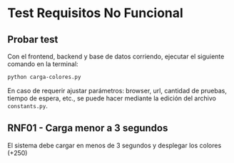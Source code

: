 # Test Requisitos No Funcional

## Probar test

Con el frontend, backend y base de datos corriendo, ejecutar el siguiente comando en la terminal:

```bash
python carga-colores.py
```

En caso de requerir ajustar parámetros: browser, url, cantidad de pruebas, tiempo de espera, etc., se puede hacer mediante la edición del archivo `constants.py`.

## RNF01 - Carga menor a 3 segundos

El sistema debe cargar en menos de 3 segundos y desplegar los colores (+250)
